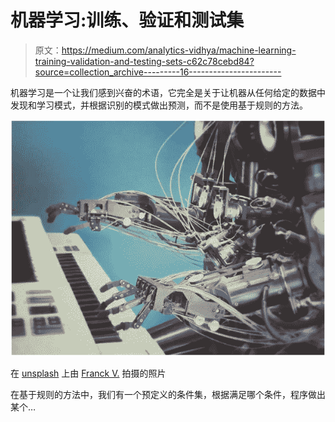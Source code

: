 # 机器学习:训练、验证和测试集

> 原文：<https://medium.com/analytics-vidhya/machine-learning-training-validation-and-testing-sets-c62c78cebd84?source=collection_archive---------16----------------------->

机器学习是一个让我们感到兴奋的术语，它完全是关于让机器从任何给定的数据中发现和学习模式，并根据识别的模式做出预测，而不是使用基于规则的方法。

![](img/e044fd377f7e308848cbd38a4e24225e.png)

在 [unsplash](https://unsplash.com/photos/U3sOwViXhkY) 上由 [Franck V.](https://unsplash.com/@franckinjapan) 拍摄的照片

在基于规则的方法中，我们有一个预定义的条件集，根据满足哪个条件，程序做出某个…